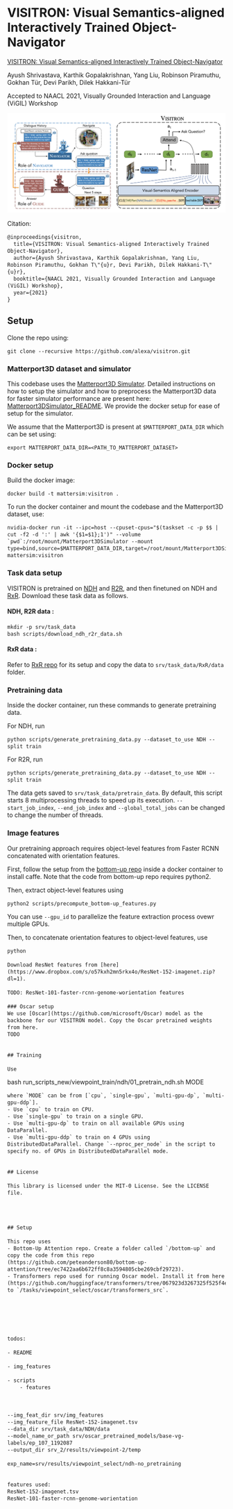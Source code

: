 # VISITRON: Visual Semantics-aligned Interactively Trained Object-Navigator

[VISITRON: Visual Semantics-aligned Interactively Trained Object-Navigator](https://arxiv.org/abs/2105.11589)

Ayush Shrivastava, Karthik Gopalakrishnan, Yang Liu, Robinson Piramuthu, Gokhan Tür, Devi Parikh, Dilek Hakkani-Tür

Accepted to NAACL 2021, Visually Grounded Interaction and Language (ViGIL) Workshop

![VISITRON](visitron.png)

Citation:
```
@inproceedings{visitron,
  title={VISITRON: Visual Semantics-aligned Interactively Trained Object-Navigator},
  author={Ayush Shrivastava, Karthik Gopalakrishnan, Yang Liu, Robinson Piramuthu, Gokhan T\"{u}r, Devi Parikh, Dilek Hakkani-T\"{u}r},
  booktitle={NAACL 2021, Visually Grounded Interaction and Language (ViGIL) Workshop},
  year={2021}
}
```

## Setup
Clone the repo using:
```
git clone --recursive https://github.com/alexa/visitron.git
```

### Matterport3D dataset and simulator
This codebase uses the [Matterport3D Simulator](https://github.com/peteanderson80/Matterport3DSimulator). Detailed instructions on how to setup the simulator and how to preprocess the Matterport3D data for faster simulator performance are present here: [Matterport3DSimulator_README](https://github.com/mmurray/cvdn/blob/master/README_Matterport3DSimulator.md). We provide the docker setup for ease of setup for the simulator.

We assume that the Matterport3D is present at `$MATTERPORT_DATA_DIR` which can be set using:
```
export MATTERPORT_DATA_DIR=<PATH_TO_MATTERPORT_DATASET>
```

### Docker setup

Build the docker image:
```
docker build -t mattersim:visitron .
```

To run the docker container and mount the codebase and the Matterport3D dataset, use:
```
nvidia-docker run -it --ipc=host --cpuset-cpus="$(taskset -c -p $$ | cut -f2 -d ':' | awk '{$1=$1};1')" --volume `pwd`:/root/mount/Matterport3DSimulator --mount type=bind,source=$MATTERPORT_DATA_DIR,target=/root/mount/Matterport3DSimulator/data/v1/scans,readonly mattersim:visitron
```

### Task data setup
VISITRON is pretrained on [NDH](https://github.com/mmurray/cvdn) and [R2R](https://github.com/peteanderson80/Matterport3DSimulator/tree/master/tasks/R2R), and then finetuned on NDH and [RxR](https://github.com/google-research-datasets/RxR). Download these task data as follows.

#### NDH, R2R data :

```
mkdir -p srv/task_data
bash scripts/download_ndh_r2r_data.sh
```

#### RxR data :

Refer to [RxR repo](https://github.com/google-research-datasets/RxR#dataset-download) for its setup and copy the data to `srv/task_data/RxR/data` folder.


### Pretraining data

Inside the docker container, run these commands to generate pretraining data.

For NDH, run
```
python scripts/generate_pretraining_data.py --dataset_to_use NDH --split train
```
For R2R, run
```
python scripts/generate_pretraining_data.py --dataset_to_use NDH --split train
```
The data gets saved to `srv/task_data/pretrain_data`.
By default, this script starts 8 multiprocessing threads to speed up its execution. `--start_job_index`, `--end_job_index` and `--global_total_jobs` can be changed to change the number of threads.



### Image features

Our pretraining approach requires object-level features from Faster RCNN concatenated with orientation features.

First, follow the setup from the [bottom-up repo](https://github.com/peteanderson80/bottom-up-attention) inside a docker container to install caffe. Note that the code from bottom-up repo requires python2.

Then, extract object-level features using
```
python2 scripts/precompute_bottom-up_features.py
```
You can use `--gpu_id` to parallelize the feature extraction process ovewr multiple GPUs.

Then, to concatenate orientation features to object-level features, use
```
python

Download ResNet features from [here](https://www.dropbox.com/s/o57kxh2mn5rkx4o/ResNet-152-imagenet.zip?dl=1).

TODO: ResNet-101-faster-rcnn-genome-worientation features

### Oscar setup
We use [Oscar](https://github.com/microsoft/Oscar) model as the backbone for our VISITRON model. Copy the Oscar pretrained weights from here.
TODO


## Training

Use
```
bash run_scripts_new/viewpoint_train/ndh/01_pretrain_ndh.sh MODE
```
where `MODE` can be from [`cpu`, `single-gpu`, `multi-gpu-dp`, `multi-gpu-ddp`].
- Use `cpu` to train on CPU.
- Use `single-gpu` to train on a single GPU.
- Use `multi-gpu-dp` to train on all available GPUs using DataParallel.
- Use `multi-gpu-ddp` to train on 4 GPUs using DistributedDataParallel. Change `--nproc_per_node` in the script to specify no. of GPUs in DistributedDataParallel mode.


## License

This library is licensed under the MIT-0 License. See the LICENSE file.




## Setup

This repo uses
- Bottom-Up Attention repo. Create a folder called `/bottom-up` and copy the code from this repo (https://github.com/peteanderson80/bottom-up-attention/tree/ec7422aa6b672ff8c8a3594805cbe269cbf29723).
- Transformers repo used for running Oscar model. Install it from here (https://github.com/huggingface/transformers/tree/067923d3267325f525f4e46f357360c191ba562e) to `/tasks/viewpoint_select/oscar/transformers_src`.






todos:

- README

- img_features

- scripts
    - features



--img_feat_dir srv/img_features
--img_feature_file ResNet-152-imagenet.tsv
--data_dir srv/task_data/NDH/data
--model_name_or_path srv/oscar_pretrained_models/base-vg-labels/ep_107_1192087
--output_dir srv_2/results/viewpoint-2/temp

exp_name=srv/results/viewpoint_select/ndh-no_pretraining


features used:
ResNet-152-imagenet.tsv
ResNet-101-faster-rcnn-genome-worientation


